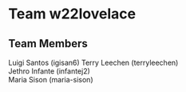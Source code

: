 # Team w22lovelace
## Team Members
Luigi Santos (igisan6)
Terry Leechen (terryleechen)  
Jethro Infante (infantej2)  
Maria Sison (maria-sison)  

